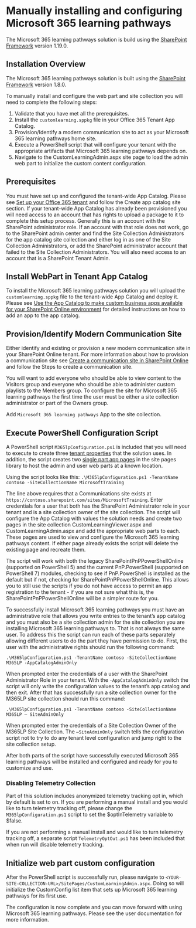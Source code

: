 # Manually installing and configuring Microsoft 365 learning pathways

The Microsoft 365 learning pathways solution is build using the [SharePoint Framework](https://docs.microsoft.com/en-us/sharepoint/dev/spfx/sharepoint-framework-overview) version 1.19.0. 

## Installation Overview
The Microsoft 365 learning pathways solution is built using the [SharePoint Framework](https://docs.microsoft.com/en-us/sharepoint/dev/spfx/sharepoint-framework-overview) version 1.8.0.

To manually install and configure the web part and site collection you will need to complete the following steps:

1. Validate that you have met all the prerequisites.
1. Install the `customlearning.sppkg` file in your Office 365 Tenant App Catalog.
1. Provision/Identify a modern communication site to act as your Microsoft 365 learning pathways home site.
1. Execute a PowerShell script that will configure your tenant with the appropriate artifacts that Microsoft 365 learning pathways depends on.
1. Navigate to the CustomLearningAdmin.aspx site page to load the admin web part to initialize the custom content configuration.

## Prerequisites

You must have set up and configured the tenant-wide App Catalog. Please see [Set up your Office 365 tenant](https://docs.microsoft.com/en-us/sharepoint/dev/spfx/set-up-your-developer-tenant#create-app-catalog-site) and follow the Create app catalog site section. If your tenant-wide App Catalog has already been provisioned you will need access to an account that has rights to upload a package to it to complete this setup process. Generally this is an account with the SharePoint administrator role. If an account with that role does not work, go to the SharePoint admin center and find the Site Collection Administrators for the app catalog site collection and either log in as one of the Site Collection Administrators, or add the SharePoint administrator account that failed to the Site Collection Administrators. You will also need access to an account that is a SharePoint Tenant Admin.

## Install WebPart in Tenant App Catalog

To install the Microsoft 365 learning pathways solution you will upload the `customlearning.sppkg` file to the tenant-wide App Catalog and deploy it. Please see [Use the App Catalog to make custom business apps available for your SharePoint Online environment](https://docs.microsoft.com/en-us/sharepoint/use-app-catalog) for detailed instructions on how to add an app to the app catalog.

## Provision/Identify Modern Communication Site

Either identify and existing or provision a new modern communication site in your SharePoint Online tenant. For more information about how to provision a communication site see [Create a communication site in SharePoint Online](https://support.office.com/en-us/article/create-a-communication-site-in-sharepoint-online-7fb44b20-a72f-4d2c-9173-fc8f59ba50eb) and follow the Steps to create a communication site.

You will want to add everyone who should be able to view content to the Visitors group and everyone who should be able to administer custom playlists to the Members group. To configure the site for Microsoft 365 learning pathways the first time the user must be either a site collection administrator or part of the Owners group.

Add `Microsoft 365 learning pathways` App to the site collection.

## Execute PowerShell Configuration Script

A PowerShell script `M365lpConfiguration.ps1` is included that you will need to execute to create three [tenant properties](https://docs.microsoft.com/en-us/sharepoint/dev/spfx/tenant-properties) that the solution uses. In addition, the script creates two [single part app pages](https://docs.microsoft.com/en-us/sharepoint/dev/spfx/web-parts/single-part-app-pages) in the site pages library to host the admin and user web parts at a known location.

Using the script looks like this:
`.\M365lpConfiguration.ps1 -TenantName contoso -SiteCollectionName MicrosoftTraining`

The line above requires that a Communications site exists at `https://contoso.sharepoint.com/sites/MicrosoftTraining`. Enter credentials for a user that both has the SharePoint Administrator role in your tenant and is a site collection owner of the site collection. The script will configure the App Catalog with values the solution needs and create two pages in the site collection CustomLearningViewer.aspx and CustomLearningAdmin.aspx and add the appropriate web parts to each. These pages are used to view and configure the Microsoft 365 learning pathways content. If either page already exists the script will delete the existing page and recreate them.

The script will work with both the legacy SharePointPnPPowerShellOnline (supported on PowerShell 5) and the current PnP.PowerShell (supported on PowerShell 7) modules, checking to see if PnP.PowerShell is installed as the default but if not, checking for SharePointPnPPowerShellOnline. This allows you to still use the scripts if you do not have access to permit an app registration to the tenant - if you are not sure what this is, the SharePointPnPPowerShellOnline will be a simpler route for you.

To successfully install Microsoft 365 learning pathways you must have an administrative role that allows you write entries to the tenant’s app catalog and you must also be a site collection admin for the site collection you are installing Microsoft 365 learning pathways to. That is not always the same user. To address this the script can run each of these parts separately allowing different users to do the part they have permission to do. First, the user with the administrative rights should run the following command:

`.\M365lpConfiguration.ps1 -TenantName contoso -SiteCollectionName M365LP -AppCatalogAdminOnly`

When prompted enter the credentials of a user with the SharePoint Administrator Role in your tenant. With the `-AppCatalogAdminOnly` switch the script will only write the configuration values to the tenant’s app catalog and then exit. After that has successfully run a site collection owner for the M365LP site collection should run this command:

`.\M365lpConfiguration.ps1 -TenantName contoso -SiteCollectionName M365LP – SiteAdminOnly`

When prompted enter the credentials of a Site Collection Owner of the M365LP Site Collection. The `–SiteAdminOnly` switch tells the configuration script not to try to do any tenant level configuration and jump right to the site collection setup.

After both parts of the script have successfully executed Microsoft 365 learning pathways will be installed and configured and ready for you to customize and use.

### Disabling Telemetry Collection

Part of this solution includes anonymized telemetry tracking opt in, which by default is set to on. If you are performing a manual install and you would like to turn telemetry tracking off, please change the `M365lpConfiguration.ps1` script to set the $optInTelemetry variable to $false.

If you are not performing a manual install and would like to turn telemetry tracking off, a separate script `TelemetryOptOut.ps1` has been included that when run will disable telemetry tracking.

## Initialize web part custom configuration

After the PowerShell script is successfully run, please navigate to `<YOUR-SITE-COLLECTION-URL>/SitePages/CustomLearningAdmin.aspx`. Doing so will initialize the CustomConfig list item that sets up Microsoft 365 learning pathways for its first use.

The configuration is now complete and you can move forward with using Microsoft 365 learning pathways. Please see the user documentation for more information.
